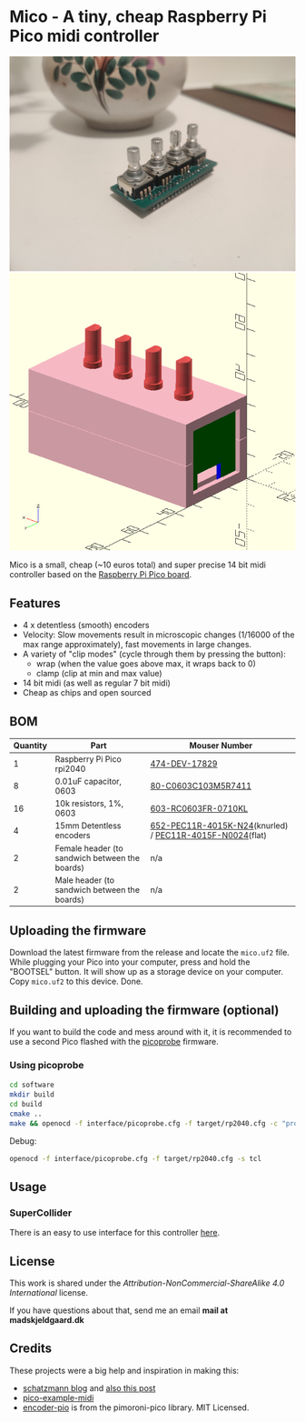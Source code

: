 # Mico - A tiny, cheap Raspberry Pi Pico midi controller

![mic build](assets/micobuild.jpg)
![Enclosure](assets/mico-enclosure.png) 

Mico is a small, cheap (~10 euros total) and super precise 14 bit midi controller based on the [Raspberry Pi Pico board](https://www.raspberrypi.com/products/raspberry-pi-pico/).

## Features
- 4 x detentless (smooth) encoders 
- Velocity: Slow movements result in microscopic changes (1/16000 of the max range approximately), fast movements in large changes.
- A variety of "clip modes" (cycle through them by pressing the button):
 	- wrap (when the value goes above max, it wraps back to 0) 
 	- clamp (clip at min and max value)
- 14 bit midi (as well as regular 7 bit midi)
- Cheap as chips and open sourced

## BOM

| Quantity | Part | Mouser Number |
|---|---|---|
| 1 | Raspberry Pi Pico rpi2040 | [474-DEV-17829](https://no.mouser.com/ProductDetail/SparkFun/DEV-17829?qs=sGAEpiMZZMv0NwlthflBi8NxDpSYKEiM3fbb2%2FVBX4k%3D) |
| 8 | 0.01uF capacitor, 0603 | [80-C0603C103M5R7411](https://no.mouser.com/ProductDetail/KEMET/C0603C103M5RAC7411?qs=ACslrEyEXNOtANB4TBkCnQ%3D%3D) |
| 16 | 10k resistors, 1%, 0603 | [603-RC0603FR-0710KL](https://no.mouser.com/ProductDetail/YAGEO/RC0603FR-0710KL?qs=sGAEpiMZZMtlubZbdhIBIAhzU1Tw%252BHVakiDuQ4Zki0U%3D) |
| 4 | 15mm Detentless encoders | [652-PEC11R-4015K-N24](https://no.mouser.com/ProductDetail/652-PEC11R-4015K-N24)(knurled) / [PEC11R-4015F-N0024](https://no.mouser.com/ProductDetail/Bourns/PEC11R-4015F-N0024)(flat) |
| 2 | Female header (to sandwich between the boards)| n/a |
| 2 | Male header (to sandwich between the boards) | n/a |


## Uploading the firmware

Download the latest firmware from the release and locate the `mico.uf2` file. While plugging your Pico into your computer, press and hold the "BOOTSEL" button. It will show up as a storage device on your computer. Copy `mico.uf2` to this device. Done.


## Building and uploading the firmware (optional)

If you want to build the code and mess around with it, it is recommended to use a second Pico flashed with the [picoprobe](https://github.com/raspberrypi/picoprobe) firmware.

### Using picoprobe

```bash
cd software
mkdir build
cd build 
cmake ..
make && openocd -f interface/picoprobe.cfg -f target/rp2040.cfg -c "program mico.elf verify reset exit"
```
Debug:
```bash
openocd -f interface/picoprobe.cfg -f target/rp2040.cfg -s tcl
```

## Usage

### SuperCollider

There is an easy to use interface for this controller [here](https://github.com/madskjeldgaard/mico-sc).

## License

This work is shared under the *Attribution-NonCommercial-ShareAlike 4.0 International* license.

If you have questions about that, send me an email **mail at madskjeldgaard.dk**

## Credits

These projects were a big help and inspiration in making this:
- [schatzmann blog](https://www.pschatzmann.ch/home/2021/02/15/usb-midi-on-the-arduino-pico/) and [also this post](https://www.pschatzmann.ch/home/2021/02/19/tinyusb-a-simple-tutorial/)
- [pico-example-midi](https://github.com/infovore/pico-example-midi)
- [encoder-pio](https://github.com/pimoroni/pimoroni-pico) is from the pimoroni-pico library. MIT Licensed.
